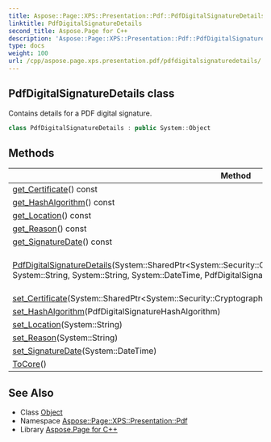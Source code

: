 ```yaml
---
title: Aspose::Page::XPS::Presentation::Pdf::PdfDigitalSignatureDetails class
linktitle: PdfDigitalSignatureDetails
second_title: Aspose.Page for C++
description: 'Aspose::Page::XPS::Presentation::Pdf::PdfDigitalSignatureDetails class. Contains details for a PDF digital signature in C++.'
type: docs
weight: 100
url: /cpp/aspose.page.xps.presentation.pdf/pdfdigitalsignaturedetails/
---
```

## PdfDigitalSignatureDetails class


Contains details for a PDF digital signature.

```cpp
class PdfDigitalSignatureDetails : public System::Object
```

## Methods

| Method | Description |
| --- | --- |
| [get_Certificate](./get_certificate/)() const | Certificate to sign with. |
| [get_HashAlgorithm](./get_hashalgorithm/)() const | Hash algorithm. |
| [get_Location](./get_location/)() const | Location of signing. |
| [get_Reason](./get_reason/)() const | The reason of signing. |
| [get_SignatureDate](./get_signaturedate/)() const | Date of signing. |
| [PdfDigitalSignatureDetails](./pdfdigitalsignaturedetails/)(System::SharedPtr\<System::Security::Cryptography::X509Certificates::X509Certificate2\>, System::String, System::String, System::DateTime, PdfDigitalSignatureHashAlgorithm) | Initializes a new instance of the [PdfDigitalSignatureDetails](./) class. |
| [set_Certificate](./set_certificate/)(System::SharedPtr\<System::Security::Cryptography::X509Certificates::X509Certificate2\>) | Certificate to sign with. |
| [set_HashAlgorithm](./set_hashalgorithm/)(PdfDigitalSignatureHashAlgorithm) | Hash algorithm. |
| [set_Location](./set_location/)(System::String) | Location of signing. |
| [set_Reason](./set_reason/)(System::String) | The reason of signing. |
| [set_SignatureDate](./set_signaturedate/)(System::DateTime) | Date of signing. |
| [ToCore](./tocore/)() |  |
## See Also

* Class [Object](../../system/object/)
* Namespace [Aspose::Page::XPS::Presentation::Pdf](../)
* Library [Aspose.Page for C++](../../)
